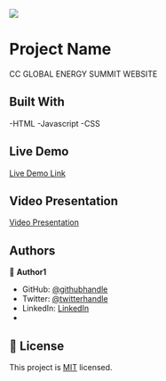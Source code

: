 

![](https://img.shields.io/badge/Microverse-blueviolet)

# Project Name

CC GLOBAL ENERGY SUMMIT WEBSITE


## Built With
-HTML
-Javascript
-CSS

## Live Demo 

[Live Demo Link](https://michaelmunavu83.github.io/capstone-project/)

## Video Presentation

[Video Presentation](https://www.loom.com/share/9a5afa4618204a518f3cd4eb320dc7e4)




## Authors

👤 **Author1**

- GitHub: [@githubhandle](https://github.com/MICHAELMUNAVU83)
- Twitter: [@twitterhandle](https://twitter.com/MunavuMichael)
- LinkedIn: [LinkedIn](https://www.linkedin.com/in/michael-munavu-78703a218/)
- 



## 📝 License

This project is [MIT](./MIT.md) licensed.

